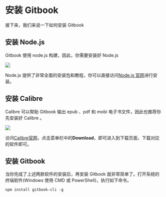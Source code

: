 # 安装 Gitbook

接下来，我们来说一下如何安装 Gitbook

## 安装 Node.js

Gitbook 使用 node.js 构建，因此，你需要安装好 Node.js

![](https://postimg.aliavv.com/newmbp/mviez.jpg)

Node.js 提供了非常全面的安装包和教程，你可以直接访问[Node.js 官网][1]进行安装。


## 安装 Calibre

Calibre 可以帮助 Gitbook 输出 epub 、pdf 和 mobi 电子书文件，因此也推荐你先安装好 Calibre 。

![](https://postimg.aliavv.com/newmbp/sgksk.jpg)

访问[Calibre官网][2]，点击菜单栏中的**Download**，即可进入到下载页面，下载对应的软件即可。

## 安装 Gitbook

当你完成了上述两款软件的安装后，再安装 Gitbook 就非常简单了。打开系统的终端软件(Windows 使用 CMD 或  PowerShell)，执行如下命令。

```shell
npm install gitbook-cli -g
```

[1]:https://nodejs.org/en/
[2]:https://calibre-ebook.com/